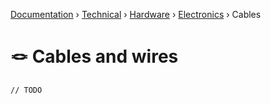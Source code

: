 [Documentation](/readme.md) › [Technical](/docs/tech.md) › [Hardware](/docs/tech/hardware.md) › [Electronics](/docs/tech/hardware/electronics.md) › Cables

# 🪢  Cables and wires

`// TODO`
